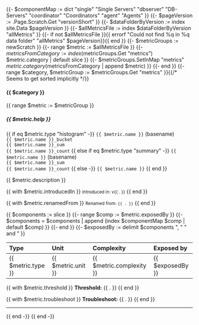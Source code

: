 {{- $componentMap := dict "single" "Single Servers" "dbserver" "DB-Servers" "coordinator" "Coordinators" "agent" "Agents" }}
{{- $pageVersion := .Page.Scratch.Get "versionShort" }}
{{- $dataFolderByVersion := index site.Data $pageVersion }}
{{- $allMetricsFile := index $dataFolderByVersion "allMetrics" }}
{{- if not $allMetricsFile }}{{ errorf "Could not find %q in %q data folder" "allMetrics" $pageVersion}}{{ end }}
{{- $metricGroups := newScratch }}
{{- range $metric := $allMetricsFile }}
  {{- $metricsFromCategory := index ($metricGroups.Get "metrics") $metric.category | default slice }}
  {{- $metricGroups.SetInMap "metrics" $metric.category ($metricsFromCategory | append $metric) }}
{{- end }}
{{- range $category, $metricGroup := $metricGroups.Get "metrics" }}{{/* Seems to get sorted implicitly */}}

#### {{ $category }}

{{ range $metric := $metricGroup }}

##### {{ $metric.help }}

{{ if eq $metric.type "histogram" -}}
`{{ $metric.name }}` (basename)<br>
`{{ $metric.name }}_bucket`<br>
`{{ $metric.name }}_sum`<br>
`{{ $metric.name }}_count`
{{ else if eq $metric.type "summary" -}}
`{{ $metric.name }}` (basename)<br>
`{{ $metric.name }}_sum`<br>
`{{ $metric.name }}_count`
{{ else -}}
`{{ $metric.name }}`
{{ end }}

{{ $metric.description }}

{{ with $metric.introducedIn }}
<small>Introduced in: v{{ . }}</small>
{{ end }}

{{ with $metric.renamedFrom }}
<small>Renamed from: `{{ . }}`</small>
{{ end }}

{{ $components := slice }}
{{- range $comp := $metric.exposedBy }}
  {{- $components = $components | append (index $componentMap $comp | default $comp) }}
{{- end }}
{{- $exposedBy := delimit $components ", " " and " }}

| Type | Unit | Complexity | Exposed by |
|:-----|:-----|:-----------|:-----------|
| {{ $metric.type }} | {{ $metric.unit }} | {{ $metric.complexity }} | {{ $exposedBy }} |

{{ with $metric.threshold }}
**Threshold:**
{{ . }}
{{ end }}

{{ with $metric.troubleshoot }}
**Troubleshoot:**
{{ . }}
{{ end }}

---

{{ end -}}
{{ end -}}
